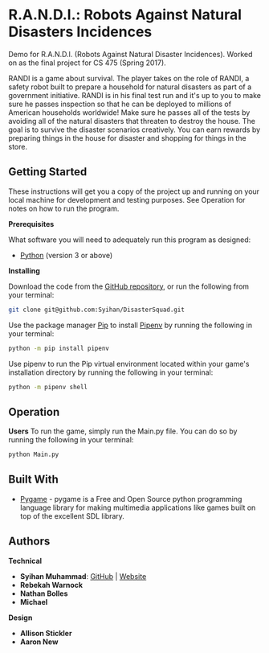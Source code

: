 # R.A.N.D.I.: Robots Against Natural Disasters Incidences

Demo for R.A.N.D.I. (Robots Against Natural Disaster Incidences). Worked on as the final project for CS 475 (Spring 2017).

RANDI is a game about survival. The player takes on the role of RANDI, a safety robot built to prepare a household for natural disasters as part of a government initiative. RANDI is in his final test run and it's up to you to make sure he passes inspection so that he can be deployed to millions of American households worldwide! Make sure he passes all of the tests by avoiding all of the natural disasters that threaten to destroy the house. The goal is to survive the disaster scenarios creatively. You can earn rewards by preparing things in the house for disaster and shopping for things in the store.

## Getting Started

These instructions will get you a copy of the project up and running on your local machine for development and testing purposes. See Operation for notes on how to run the program.

**Prerequisites**

What software you will need to adequately run this program as designed:
- [Python](https://www.python.org/) (version 3 or above)

**Installing**

Download the code from the [GitHub repository](https://github.com/Syihan/DisasterSquad), or run the following from your terminal:
```bash
git clone git@github.com:Syihan/DisasterSquad.git 
```

Use the package manager [Pip](https://pypi.org/project/pip/) to install [Pipenv](https://pipenv.readthedocs.io/en/latest/) by running the following in your terminal:
```bash
python -m pip install pipenv
```
Use pipenv to run the Pip virtual environment located within your game's installation directory by running the following in your terminal:
```bash
python -m pipenv shell
```

## Operation

**Users**
To run the game, simply run the Main.py file. You can do so by running the following in your terminal:
```bash
python Main.py
```

## Built With

- [Pygame](https://www.pygame.org/wiki/about) - pygame is a Free and Open Source python programming language library for making multimedia applications like games built on top of the excellent SDL library.

## Authors

**Technical**
- **Syihan Muhammad**: [GitHub](https://github.com/Syihan) | [Website](http://syihan.com)
- **Rebekah Warnock**
- **Nathan Bolles**
- **Michael**

**Design**
- **Allison Stickler**
- **Aaron New**
